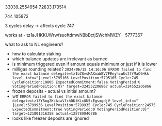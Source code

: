 33039.2554954
72833.173514

744
105872

3 cycles delay -> affects cycle 747

works at - tz1aJHKKUWrwfsuoftdmwNBbBctjSWchMWZY - 5777367



what to ask to NL engineers?

- how to calculate staking
- which balance updates are irrelevant as burned
- is minimum triggered even if amount equals minimum or just if it is lower
- milligas rounding related? `2024/06/15 14:16:06 ERROR failed to find the exact balance delegate=tz1bZ8vsMAXmaWEV7FRnyhcuUs2fYMaQ6Hkk level_info="{Level:5795166 LevelPosition:5795165 Cycle:745 CyclePosition:19805 ExpectedCommitment:false VotingPeriod:0 VotingPeriodPosition:0}" target=324552206867 actual=324552206866`
- frozen deposits - actual vs initial amount?
- wtf `ERROR failed to find the exact balance delegate=tz1ZY5ug2KcAiaVfxhDKtKLx8U5zEgsxgdjV level_info="{Level:5799936 LevelPosition:5799935 Cycle:745 CyclePosition:24575 ExpectedCommitment:true VotingPeriod:0 VotingPeriodPosition:0}" target=121801316358 actual=128780046786`
- looks like freezer deposits are ignored